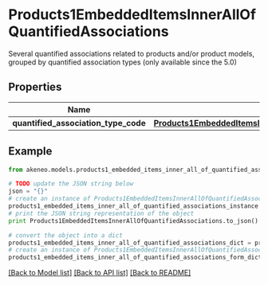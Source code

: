 # Products1EmbeddedItemsInnerAllOfQuantifiedAssociations

Several quantified associations related to products and/or product models, grouped by quantified association types (only available since the 5.0)

## Properties
Name | Type | Description | Notes
------------ | ------------- | ------------- | -------------
**quantified_association_type_code** | [**Products1EmbeddedItemsInnerAllOfQuantifiedAssociationsQuantifiedAssociationTypeCode**](Products1EmbeddedItemsInnerAllOfQuantifiedAssociationsQuantifiedAssociationTypeCode.md) |  | [optional] 

## Example

```python
from akeneo.models.products1_embedded_items_inner_all_of_quantified_associations import Products1EmbeddedItemsInnerAllOfQuantifiedAssociations

# TODO update the JSON string below
json = "{}"
# create an instance of Products1EmbeddedItemsInnerAllOfQuantifiedAssociations from a JSON string
products1_embedded_items_inner_all_of_quantified_associations_instance = Products1EmbeddedItemsInnerAllOfQuantifiedAssociations.from_json(json)
# print the JSON string representation of the object
print Products1EmbeddedItemsInnerAllOfQuantifiedAssociations.to_json()

# convert the object into a dict
products1_embedded_items_inner_all_of_quantified_associations_dict = products1_embedded_items_inner_all_of_quantified_associations_instance.to_dict()
# create an instance of Products1EmbeddedItemsInnerAllOfQuantifiedAssociations from a dict
products1_embedded_items_inner_all_of_quantified_associations_form_dict = products1_embedded_items_inner_all_of_quantified_associations.from_dict(products1_embedded_items_inner_all_of_quantified_associations_dict)
```
[[Back to Model list]](../README.md#documentation-for-models) [[Back to API list]](../README.md#documentation-for-api-endpoints) [[Back to README]](../README.md)


